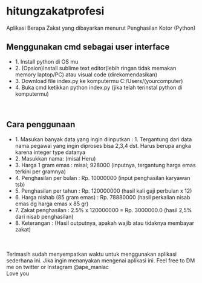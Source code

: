 # hitungzakatprofesi
Aplikasi Berapa Zakat yang dibayarkan menurut Penghasilan Kotor (Python)
<br />
## Menggunakan cmd sebagai user interface
<ul>
<li>1. Install python di OS mu</li>
<li>2. (Opsion)Install sublime text editor(lebih ringan tidak memakan memory laptop/PC) atau visual code (direkomendasikan)</li>
<li>3. Download file index.py ke komputermu C:/Users/(yourcomputer)</li>
<li>4. Buka cmd ketikkan python index.py (jika telah terinstal python di komputermu) </li>
</ul>
<br />

## Cara penggunaan
<ul>
  <li>1. Masukan banyak data yang ingin diinputkan : 1. Tergantung dari data nama pegawai yang ingin diproses bisa 2,3,4 dst. Harus berupa angka karena integer type datanya</li>
  <li>2. Masukkan nama: (misal Heru)</li>
  <li>3. Harga 1 gram emas            : misal; 928000 (inputnya, tergantung harga emas terkini per gramnya)</li>
  <li>4. Penghasilan per bulan        : Rp. 10000000 (input penghasilan karyawan tsb)</li>
  <li>5. Penghasilan per tahun        : Rp. 120000000 (hasil kali gaji perbulan x 12)</li>
  <li>6. Harga nishab (85 gram emas)  : Rp. 78880000 (hasil perkalian nisab emas dg harga emas x 85 gr)</li>
  <li>7. Zakat penghasilan            : 2.5% x 120000000 = Rp. 3000000.0 (hasil 2,5% dari nisab penghasilan)</li>
  <li>8. Keterangan                   : (Hasil outputnya, apakah wajib atau tidaknya membayar zakat)</li>
</ul>
<br>
<br>
Terimasih sudah menyempatkan waktu untuk menggunakan aplikasi sederhana ini. Jika ingin menanyakan mengenai aplikasi ini. Feel free to DM me on twitter or Instagram @ape_maniac
<br> Love you
